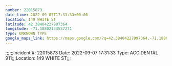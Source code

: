 ```yaml
---
number: 22015873
date_time: 2022-09-07T17:31:33+00:00
location: 149 WHITE ST
latitude: 42.38404227997364
longitude: -71.18802133537271
type: UNKNOWN TYPE
google_maps_link: https://maps.google.com/?q=42.38404227997364,-71.18802133537271
---
```


;;;;;;Incident #: 22015873  Date: 2022-09-07 17:31:33   Type: ACCIDENTAL 911;;;Location: 149 WHITE ST;;;
